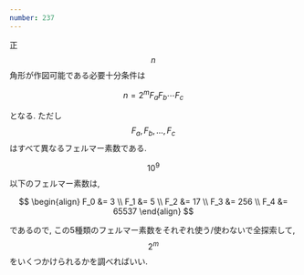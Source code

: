 ```yaml
---
number: 237
---
```

正 $$ n $$ 角形が作図可能である必要十分条件は

$$
n = 2^mF_aF_b \cdots F_c
$$

となる. ただし $$ F_a, F_b, \dots, F_c $$ はすべて異なるフェルマー素数である.

$$ 10^9 $$ 以下のフェルマー素数は,

$$
\begin{align}
F_0 &= 3 \\
F_1 &= 5 \\
F_2 &= 17 \\
F_3 &= 256 \\
F_4 &= 65537
\end{align}
$$

であるので, この5種類のフェルマー素数をそれぞれ使う/使わないで全探索して, $$ 2^m $$ をいくつかけられるかを調べればいい.
